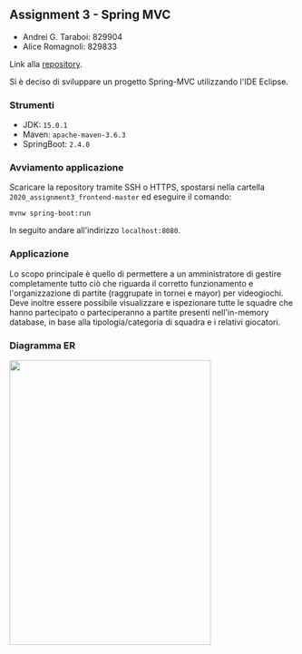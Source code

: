 ## Assignment 3 - Spring MVC

- Andrei G. Taraboi: 829904
- Alice Romagnoli: 829833

Link alla <a href="https://gitlab.com/conerns/2020_assignment3_frontend"> repository</a>.

Si è deciso di sviluppare un progetto Spring-MVC utilizzando l'IDE Eclipse.

### Strumenti
- JDK: `15.0.1`
- Maven: `apache-maven-3.6.3`
- SpringBoot: `2.4.0`

### Avviamento applicazione
Scaricare la repository tramite SSH o HTTPS, spostarsi nella cartella `2020_assignment3_frontend-master` ed eseguire il comando:
```
mvnw spring-boot:run
```
In seguito andare all'indirizzo `localhost:8080`.

### Applicazione
Lo scopo principale è quello di permettere a un amministratore di gestire completamente tutto ciò che riguarda il corretto funzionamento e l'organizzazione di partite (raggrupate in tornei e mayor) per videogiochi.
Deve inoltre essere possibile visualizzare e ispezionare tutte le squadre che hanno partecipato o parteciperanno a partite presenti nell'in-memory database, in base alla tipologia/categoria di squadra e i relativi giocatori.

### Diagramma ER
<img src="https://i.ibb.co/KGZFsTr/diagramma-nuovo.png" width="355" height="502">
